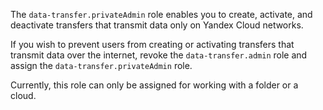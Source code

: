 The `data-transfer.privateAdmin` role enables you to create, activate, and deactivate transfers that transmit data only on Yandex Cloud networks.

If you wish to prevent users from creating or activating transfers that transmit data over the internet, revoke the `data-transfer.admin` role and assign the `data-transfer.privateAdmin` role.

Currently, this role can only be assigned for working with a folder or a cloud.